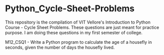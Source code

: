 # Python_Cycle-Sheet-Problems
This repository is the compilation of VIT Vellore's Introduction to Python Course - Cycle Sheet Problems. These questions are just meant for practice purpose. I am doing these questions in my first semester of college.

M12_CSQ1 - Write a Python program to calculate the age of a housefly in seconds, given the number of days the housefly lived.
